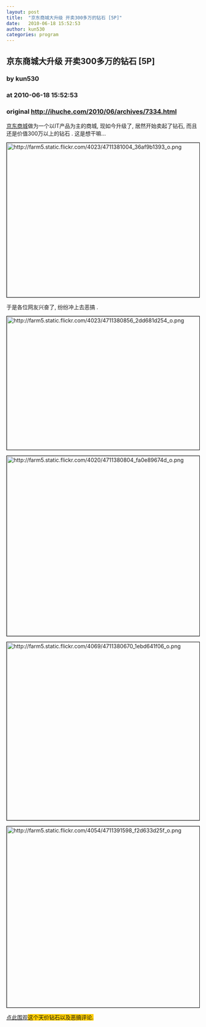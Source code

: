 ```yaml
---
layout: post
title:  "京东商城大升级 开卖300多万的钻石 [5P]"
date:   2010-06-18 15:52:53
author: kun530
categories: program
---
```


## 京东商城大升级 开卖300多万的钻石 [5P]
### by kun530
### at 2010-06-18 15:52:53
### original <http://ihuche.com/2010/06/archives/7334.html>

<p><a rel="nofollow" href="http://www.360buy.com/">京东商城</a>做为一个以IT产品为主的商城, 现如今升级了, 居然开始卖起了钻石, 而且还是价值300万以上的钻石 . 这是想干嘛…</p>
<p><img style="border:1px solid black" src="http://76.13.18.79/4023/4711381004_36af9b1393_o.png" alt="http://farm5.static.flickr.com/4023/4711381004_36af9b1393_o.png" width="595" height="404"></p>
<p>于是各位网友兴奋了, 纷纷冲上去恶搞 .</p>
<p><img style="border:1px solid black" src="http://76.13.18.79/4023/4711380856_2dd681d254_o.png" alt="http://farm5.static.flickr.com/4023/4711380856_2dd681d254_o.png" width="596" height="349"></p>
<p><span></span><a rel="nofollow" href="http://76.13.18.79/4020/4711380804_fa0e89674d_o.png"><img style="border:1px solid black" src="http://76.13.18.79/4020/4711380804_fa0e89674d_o.png" alt="http://farm5.static.flickr.com/4020/4711380804_fa0e89674d_o.png" width="597" height="471"></a></p>
<p><a rel="nofollow" href="http://76.13.18.79/4069/4711380670_1ebd641f06_o.png"><img style="border:1px solid black" src="http://76.13.18.79/4069/4711380670_1ebd641f06_o.png" alt="http://farm5.static.flickr.com/4069/4711380670_1ebd641f06_o.png" width="597" height="466"></a></p>
<p><a rel="nofollow" href="http://76.13.18.79/4054/4711391598_f2d633d25f_o.png"><img style="border:1px solid black" src="http://76.13.18.79/4054/4711391598_f2d633d25f_o.png" alt="http://farm5.static.flickr.com/4054/4711391598_f2d633d25f_o.png" width="598" height="474"></a></p>
<p><span style="background-color:#ffcc00"><span style="background-color:#ffffff"><a rel="nofollow" href="http://www.360buy.com/product/252647.html">点此围观</a></span>这个天价钻石以及恶搞评论. </span></p>